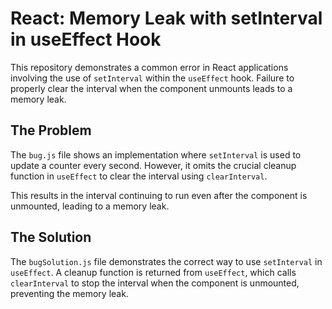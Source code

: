 # React: Memory Leak with setInterval in useEffect Hook

This repository demonstrates a common error in React applications involving the use of `setInterval` within the `useEffect` hook.  Failure to properly clear the interval when the component unmounts leads to a memory leak.

## The Problem

The `bug.js` file shows an implementation where `setInterval` is used to update a counter every second. However, it omits the crucial cleanup function in `useEffect` to clear the interval using `clearInterval`.

This results in the interval continuing to run even after the component is unmounted, leading to a memory leak.

## The Solution

The `bugSolution.js` file demonstrates the correct way to use `setInterval` in `useEffect`.  A cleanup function is returned from `useEffect`, which calls `clearInterval` to stop the interval when the component is unmounted, preventing the memory leak.